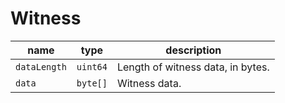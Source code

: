 # Witness

| name         | type     | description                       |
|--------------|----------|-----------------------------------|
| `dataLength` | `uint64` | Length of witness data, in bytes. |
| `data`       | `byte[]` | Witness data.                     |
